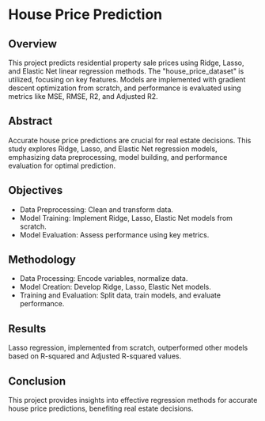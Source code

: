 # House Price Prediction
## Overview
This project predicts residential property sale prices using Ridge, Lasso, and Elastic Net linear regression methods. The "house_price_dataset" is utilized, focusing on key features. Models are implemented with gradient descent optimization from scratch, and performance is evaluated using metrics like MSE, RMSE, R2, and Adjusted R2.

## Abstract
Accurate house price predictions are crucial for real estate decisions. This study explores Ridge, Lasso, and Elastic Net regression models, emphasizing data preprocessing, model building, and performance evaluation for optimal prediction.

## Objectives
- Data Preprocessing: Clean and transform data.
- Model Training: Implement Ridge, Lasso, Elastic Net models from scratch.
- Model Evaluation: Assess performance using key metrics.

## Methodology
- Data Processing: Encode variables, normalize data.
- Model Creation: Develop Ridge, Lasso, Elastic Net models.
- Training and Evaluation: Split data, train models, and evaluate performance.
  
## Results
Lasso regression, implemented from scratch, outperformed other models based on R-squared and Adjusted R-squared values.

## Conclusion
This project provides insights into effective regression methods for accurate house price predictions, benefiting real estate decisions.
